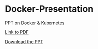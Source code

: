 # Docker-Presentation
PPT on Docker &amp; Kubernetes

[Link to PDF](Docker&Kubernetes.pdf "Project Presentation PDF")

[Download the PPT](https://github.com/Upa005/Docker-Presentation/blob/master/Docker&Kubernetes.pptx?raw=true)
